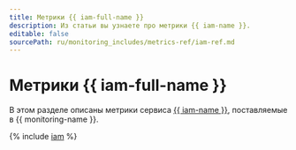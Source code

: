 ```yaml
---
title: Метрики {{ iam-full-name }}
description: Из статьи вы узнаете про метрики {{ iam-name }}.
editable: false
sourcePath: ru/monitoring_includes/metrics-ref/iam-ref.md
---
```


# Метрики {{ iam-full-name }}

В этом разделе описаны метрики сервиса [{{ iam-name }}](../../iam/), поставляемые в {{ monitoring-name }}.

{% include [iam](../../_includes/monitoring/metrics-ref/iam.md) %}